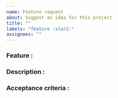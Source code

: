 ```yaml
---
name: Feature request
about: Suggest an idea for this project
title: ""
labels: "feature :star2:"
assignees: ""
---
```

### Feature : <!-- Name the feature -->
### Description : <!-- Describe the feature -->
### Acceptance criteria : <!-- Describe the acceptance criteria -->
